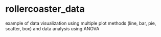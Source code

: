 # rollercoaster_data
example of data visualization using multiple plot methods (line, bar, pie, scatter, box) and data analysis using ANOVA
